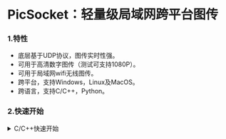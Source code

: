 # PicSocket：轻量级局域网跨平台图传

### 1.特性
* 底层基于UDP协议，图传实时性强。
* 可用于高清数字图传（测试可支持1080P）。
* 可用于局域网wifi无线图传。
* 跨平台，支持Windows，Linux及MacOS。
* 跨语言，支持C/C++，Python。

### 2.快速开始

<details>
<summary>C/C++快速开始</summary>

#### (1)安装依赖项：
请确保您的机器已安装CMake及C/C++编译器工具链。

安装OpenCV库：
> Jetson平台
```sh
# Jetson平台JetPack已预装OpenCV库，无需操作。
```

> Ubuntu/树莓派/香橙派
```sh
sudo apt-get install libopencv-dev
```

> MacOS
```sh
brew install opencv
```
#### (2)编译安装
```sh
mkdir build
cd build
cmake ..
make -j4
make install # 不会安装到系统目录，安装到项目的install目录
```

编译安装结束后，项目目录项生成`install`目录。
```sh
|-install
    |- include  # C/C++头文件
    |- lib      # 链接库
    |- example  # 一个简易的demo
```

将`include`文件夹和`lib`文件夹拷贝到你自己的工程中即可使用。为了演示使用方法，我们假设`example`就是您的工程目录。

在您的工程目录下创建源码文件，如[picsocket_sender.cpp](./example/picsocket_sender.cpp)、[picsocket_receiver.cpp](./example/picsocket_receiver.cpp)。创建CMake文件，如[CMakeLists.txt](./example/CMakeLists.txt)。

随后编译您的工程。

```sh
cd install/example # 进入您的工程目录
mkdir build     # 创建编译目录
cd build
cmake ..
make -j4
```

随后，在您的编译目录下可以看到二进制文件`picsocket_sender`及`picsocket_receiver`。运行他们即可。

> **注意**：运行本demo时，请确保您的发送端设备安装有摄像头，并可由`cv::VideoCapture(0)`正常读取。

```sh
# 由8888端口接受图片流
./picsocket_receiver 8888

# 向127.0.0.0:8888发送图片流
./picsocket_sender 127.0.0.1 8888
```

</details>

